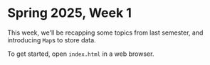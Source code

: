 # Spring 2025, Week 1

This week, we'll be recapping some topics from last semester,
and introducing `Map`s to store data.

To get started, open `index.html` in a web browser.